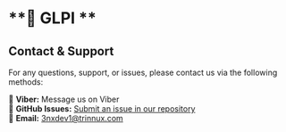 # **🚀 GLPI **

## Contact & Support  
For any questions, support, or issues, please contact us via the following methods:  

📲 **Viber:** Message us on Viber  
🐞 **GitHub Issues:** [Submit an issue in our repository](https://github.com/3NNUX-Technologies-Corp/public_glpi-3nnx/issues)  
📧 **Email:** [3nxdev1@trinnux.com](3nxdev1@trinnux.com)  
